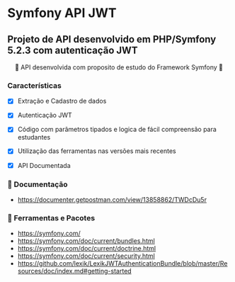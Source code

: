 # Symfony API JWT

## Projeto de API desenvolvido em PHP/Symfony 5.2.3 com autenticação JWT

<p align="center">🚧 API desenvolvida com proposito de estudo do Framework Symfony 🚧</p>


### Características 

- [x] Extração e Cadastro de dados
- [x] Autenticação JWT
- [x] Código com parâmetros tipados e logica de fácil compreensão para estudantes 
- [x] Utilização das ferramentas nas versões mais recentes 
- [x] API Documentada


### 📝 Documentação 
<!--ts-->
* https://documenter.getpostman.com/view/13858862/TWDcDu5r
<!--te-->


### 🔧 Ferramentas e Pacotes
<!--ts-->
* https://symfony.com/
* https://symfony.com/doc/current/bundles.html
* https://symfony.com/doc/current/doctrine.html
* https://symfony.com/doc/current/security.html
* https://github.com/lexik/LexikJWTAuthenticationBundle/blob/master/Resources/doc/index.md#getting-started
<!--te-->







